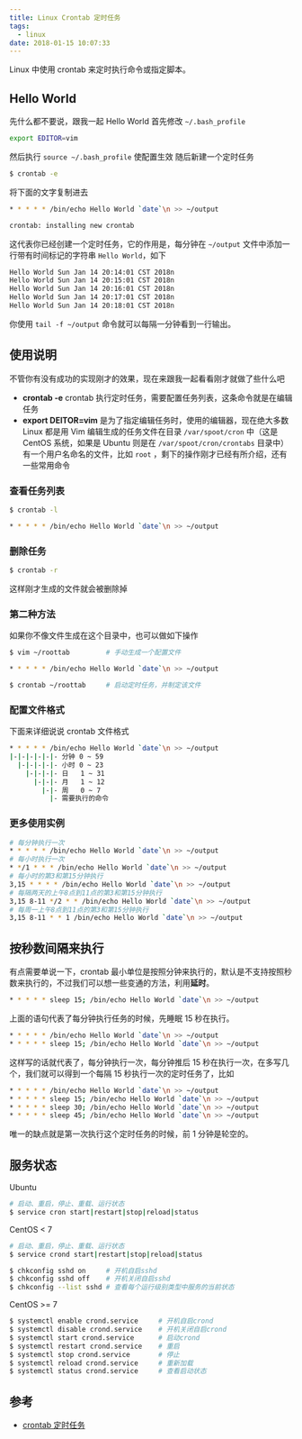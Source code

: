 ```yaml
---
title: Linux Crontab 定时任务
tags:
  - linux
date: 2018-01-15 10:07:33
---
```


Linux 中使用 crontab 来定时执行命令或指定脚本。

<!-- more -->
<!-- toc -->

## Hello World

先什么都不要说，跟我一起 Hello World
首先修改 `~/.bash_profile`

```bash
export EDITOR=vim
```

然后执行 `source ~/.bash_profile` 使配置生效
随后新建一个定时任务

```bash
$ crontab -e
```

将下面的文字复制进去

```bash
* * * * * /bin/echo Hello World `date`\n >> ~/output
```

<!-- 然后执行 `:wq` 退出，会得到如下提示 -->

```bash
crontab: installing new crontab
```

这代表你已经创建一个定时任务，它的作用是，每分钟在 `~/output` 文件中添加一行带有时间标记的字符串 `Hello World`，如下

```bash
Hello World Sun Jan 14 20:14:01 CST 2018n
Hello World Sun Jan 14 20:15:01 CST 2018n
Hello World Sun Jan 14 20:16:01 CST 2018n
Hello World Sun Jan 14 20:17:01 CST 2018n
Hello World Sun Jan 14 20:18:01 CST 2018n
```

你使用 `tail -f ~/output` 命令就可以每隔一分钟看到一行输出。

## 使用说明
不管你有没有成功的实现刚才的效果，现在来跟我一起看看刚才就做了些什么吧
- **crontab -e** crontab 执行定时任务，需要配置任务列表，这条命令就是在编辑任务
- **export DEITOR=vim** 是为了指定编辑任务时，使用的编辑器，现在绝大多数 Linux 都是用 Vim
编辑生成的任务文件在目录 `/var/spoot/cron` 中（这是 CentOS 系统，如果是 Ubuntu 则是在 `/var/spoot/cron/crontabs` 目录中）有一个用户名命名的文件，比如 `root` ，剩下的操作刚才已经有所介绍，还有一些常用命令
### 查看任务列表
```bash
$ crontab -l
```
```bash
* * * * * /bin/echo Hello World `date`\n >> ~/output
```
### 删除任务
```bash
$ crontab -r
```
这样刚才生成的文件就会被删除掉
### 第二种方法
如果你不像文件生成在这个目录中，也可以做如下操作
```bash
$ vim ~/roottab         # 手动生成一个配置文件

* * * * * /bin/echo Hello World `date`\n >> ~/output

$ crontab ~/roottab     # 启动定时任务，并制定该文件
```
### 配置文件格式
下面来详细说说 crontab 文件格式
```bash
* * * * * /bin/echo Hello World `date`\n >> ~/output
|-|-|-|-|-|- 分钟 0 ~ 59
  |-|-|-|-|- 小时 0 ~ 23
    |-|-|-|- 日   1 ~ 31
      |-|-|- 月   1 ~ 12
        |-|- 周   0 ~ 7
          |- 需要执行的命令
```
### 更多使用实例
```bash
# 每分钟执行一次
* * * * * /bin/echo Hello World `date`\n >> ~/output
# 每小时执行一次
* */1 * * * /bin/echo Hello World `date`\n >> ~/output
# 每小时的第3和第15分钟执行
3,15 * * * * /bin/echo Hello World `date`\n >> ~/output
# 每隔两天的上午8点到11点的第3和第15分钟执行
3,15 8-11 */2 * * /bin/echo Hello World `date`\n >> ~/output
# 每周一上午8点到11点的第3和第15分钟执行
3,15 8-11 * * 1 /bin/echo Hello World `date`\n >> ~/output
```

## 按秒数间隔来执行

有点需要单说一下，crontab 最小单位是按照分钟来执行的，默认是不支持按照秒数来执行的，不过我们可以想一些变通的方法，利用**延时**。

```bash
* * * * * sleep 15; /bin/echo Hello World `date`\n >> ~/output
```

上面的语句代表了每分钟执行任务的时候，先睡眠 15 秒在执行。

```bash
* * * * * /bin/echo Hello World `date`\n >> ~/output
* * * * * sleep 15; /bin/echo Hello World `date`\n >> ~/output
```

这样写的话就代表了，每分钟执行一次，每分钟推后 15 秒在执行一次，在多写几个，我们就可以得到一个每隔 15 秒执行一次的定时任务了，比如

```bash
* * * * * /bin/echo Hello World `date`\n >> ~/output
* * * * * sleep 15; /bin/echo Hello World `date`\n >> ~/output
* * * * * sleep 30; /bin/echo Hello World `date`\n >> ~/output
* * * * * sleep 45; /bin/echo Hello World `date`\n >> ~/output
```

唯一的缺点就是第一次执行这个定时任务的时候，前 1 分钟是轮空的。

## 服务状态
Ubuntu
```bash
# 启动、重启，停止、重载、运行状态
$ service cron start|restart|stop|reload|status
```
CentOS < 7
```bash
# 启动、重启，停止、重载、运行状态
$ service crond start|restart|stop|reload|status

$ chkconfig sshd on     # 开机自启sshd
$ chkconfig sshd off    # 开机关闭自启sshd
$ chkconfig --list sshd # 查看每个运行级别类型中服务的当前状态
```
CentOS >= 7
```bash
$ systemctl enable crond.service     # 开机自启crond
$ systemctl disable crond.service    # 开机关闭自启crond
$ systemctl start crond.service      # 启动crond
$ systemctl restart crond.service    # 重启
$ systemctl stop crond.service       # 停止
$ systemctl reload crond.service     # 重新加载
$ systemctl status crond.service     # 查看启动状态
```
## 参考
- [crontab 定时任务](http://linuxtools-rst.readthedocs.io/zh_CN/latest/tool/crontab.html#)
